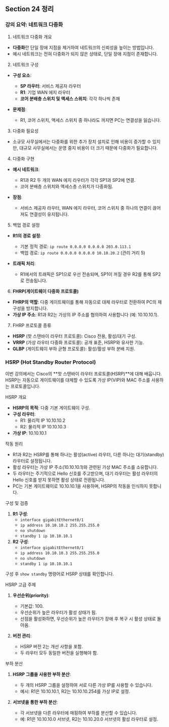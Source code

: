 ## Section 24 정리

### 강의 요약: 네트워크 다중화

1. 네트워크 다중화 개요
- **다중화**란 단일 장애 지점을 제거하여 네트워크의 신뢰성을 높이는 방법입니다.
- 예시 네트워크는 전혀 다중화가 되지 않은 상태로, 단일 장애 지점이 존재합니다.

2. 네트워크 구성
- **구성 요소**:
  - **SP 라우터**: 서비스 제공자 라우터
  - **R1**: 기업 WAN 에지 라우터
  - **코어 분배층 스위치 및 액세스 스위치**: 각각 하나씩 존재

- **문제점**: 
  - R1, 코어 스위치, 액세스 스위치 중 하나라도 꺼지면 PC는 연결성을 잃습니다.

3. 다중화 필요성
- 소규모 사무실에서는 다중화를 위한 추가 장치 설치로 인해 비용이 증가할 수 있지만, 대규모 사무실에서는 운영 중지 비용이 더 크기 때문에 다중화가 필요합니다.

4. 다중화 구현
- **예시 네트워크**:
  - R1과 R2 두 개의 WAN 에지 라우터가 각각 SP1과 SP2에 연결.
  - 코어 분배층 스위치와 액세스층 스위치가 다중화됨.

- **장점**:
  - 서비스 제공자 라우터, WAN 에지 라우터, 코어 스위치 중 하나의 연결이 끊어져도 연결성이 유지됩니다.

5. 백업 경로 설정
- **R1의 경로 설정**:
  - 기본 정적 경로: `ip route 0.0.0.0 0.0.0.0 203.0.113.1`
  - 백업 경로: `ip route 0.0.0.0 0.0.0.0 10.10.20.2` (관리 거리 5)

- **트래픽 처리**:
  - R1에서의 트래픽은 SP1으로 우선 전송되며, SP1이 꺼질 경우 R2를 통해 SP2로 전송됩니다.

6. **FHRP(게이트웨이 다중화 프로토콜)**
- **FHRP의 역할**: 다중 게이트웨이를 통해 자동으로 대체 라우터로 전환하여 PC의 재구성을 방지합니다.
- **가상 IP 주소**: R1과 R2는 가상의 IP 주소를 협의하여 사용합니다 (예: 10.10.10.1).

7. FHRP 프로토콜 종류
- **HSRP** (핫 스탠바이 라우터 프로토콜): Cisco 전용, 활성/대기 구성.
- **VRRP** (가상 라우터 다중화 프로토콜): 공개 표준, HSRP와 유사한 기능.
- **GLBP** (게이트웨이 부하 균형 프로토콜): 활성/활성 부하 분배 지원.

### HSRP (Hot Standby Router Protocol)

이번 강의에서는 Cisco의 **핫 스탠바이 라우터 프로토콜(HSRP)**에 대해 배웁니다. HSRP는 자동으로 게이트웨이를 대체할 수 있도록 가상 IP(VIP)와 MAC 주소를 사용하는 프로토콜입니다.

HSRP 개요
- **HSRP의 목적**: 다중 기본 게이트웨이 구성.
- **구성 라우터**:
  - R1: 물리적 IP 10.10.10.2
  - R2: 물리적 IP 10.10.10.3
- **가상 IP**: 10.10.10.1

작동 원리
- R1과 R2는 HSRP를 통해 하나는 활성(active) 라우터, 다른 하나는 대기(standby) 라우터로 설정됩니다.
- 활성 라우터는 가상 IP 주소(10.10.10.1)와 관련된 가상 MAC 주소를 소유합니다.
- 두 라우터는 주기적으로 Hello 신호를 주고받으며, 대기 라우터는 활성 라우터의 Hello 신호를 받지 못하면 활성 상태로 전환됩니다.
- PC는 기본 게이트웨이로 10.10.10.1을 사용하며, HSRP의 작동을 인식하지 못합니다.

구성 및 검증
1. **R1 구성**:
   - `interface gigabitEthernet0/1`
   - `ip address 10.10.10.2 255.255.255.0`
   - `no shutdown`
   - `standby 1 ip 10.10.10.1`
2. **R2 구성**:
   - `interface gigabitEthernet0/1`
   - `ip address 10.10.10.3 255.255.255.0`
   - `no shutdown`
   - `standby 1 ip 10.10.10.1`
   
구성 후 `show standby` 명령어로 HSRP 상태를 확인합니다.

HSRP 고급 주제
1. **우선순위(priority)**:
   - 기본값: 100. 
   - 우선순위가 높은 라우터가 활성 상태가 됨.
   - 선점을 활성화하면, 우선순위가 높은 라우터가 장애 후 복구 시 활성 상태로 돌아옴.
   
2. **버전 관리**:
   - HSRP 버전 2는 개선 사항을 포함.
   - 두 라우터 모두 동일한 버전을 실행해야 함.

부하 분산

1. **HSRP 그룹을 사용한 부하 분산**:
   - 두 개의 HSRP 그룹을 설정하여 서로 다른 가상 IP를 사용할 수 있습니다.
   - 예시: R1은 10.10.10.1, R2는 10.10.10.254를 가상 IP로 설정.
   
2. **서브넷을 통한 부하 분산**:
   - 각 서브넷을 다른 라우터에 매핑하여 부하를 분산할 수 있습니다.
   - 예: R1은 10.10.10.0 서브넷, R2는 10.10.20.0 서브넷의 활성 라우터로 설정.

